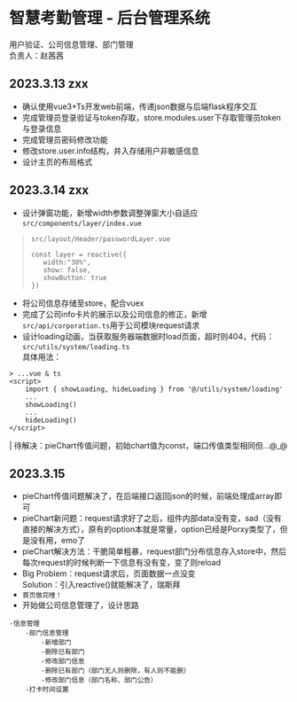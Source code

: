 # 智慧考勤管理 - 后台管理系统
用户验证、公司信息管理、部门管理  
负责人：赵茜茜
## 2023.3.13 zxx
* 确认使用vue3+Ts开发web前端，传递json数据与后端flask程序交互
* 完成管理员登录验证与token存取，store.modules.user下存取管理员token与登录信息
* 完成管理员密码修改功能
* 修改store.user.info结构，并入存储用户非敏感信息
* 设计主页的布局格式
## 2023.3.14 zxx
* 设计弹窗功能，新增width参数调整弹窗大小自适应`src/components/layer/index.vue`
> `src/layout/Header/passwordLayer.vue` 
> ```  
> const layer = reactive({
>    width:"30%",
>    show: false,
>    showButton: true
> }) 
> ```
* 将公司信息存储至store，配合vuex
* 完成了公司info卡片的展示以及公司信息的修正，新增`src/api/corporation.ts`用于公司模块request请求
* 设计loading动画，当获取服务器端数据时load页面，超时则404，代码：`src/utils/system/loading.ts`<br/>
具体用法：
```angular2html
> ...vue & ts
<script>
    import { showLoading, hideLoading } from '@/utils/system/loading'
    ...
    showLoading()
    ...
    hideLoading()
</script>
```
| 待解决：pieChart传值问题，初始chart值为const，端口传值类型相同但...@_@
## 2023.3.15
* pieChart传值问题解决了，在后端接口返回json的时候，前端处理成array即可
* pieChart新问题：request请求好了之后，组件内部data没有变，sad（没有直接的解决方式），原有的option本就是常量，option已经是Porxy类型了，但是没有用，emo了
* pieChart解决方法：干脆简单粗暴，request部门分布信息存入store中，然后每次request的时候判断一下信息有没有变，变了则reload
* Big Problem：request请求后，页面数据一点没变 <br/> Solution：引入reactive()就能解决了，瑞斯拜
* `首页做完哩！`
* 开始做公司信息管理了，设计思路
````angular2html
-信息管理
    -部门信息管理
        -新增部门
        -删除已有部门
        -修改部门信息
        -删除已有部门（部门无人则删除，有人则不能删）
        -修改部门信息（部门名称、部门公告）
    -打卡时间设置
````